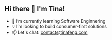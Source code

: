 ## Hi there 👋 I'm Tina!

<!--
**biubiubiupia/biubiubiupia** is a ✨ _special_ ✨ repository because its `README.md` (this file) appears on your GitHub profile.

Here are some ideas to get you started:

- 🔭 I’m currently working on ...
- 🌱 I’m currently learning ...
- 👯 I’m looking to collaborate on ...
- 🤔 I’m looking for help with ...
- 💬 Ask me about ...
- 📫 How to reach me: ...
- 😄 Pronouns: ...
- ⚡ Fun fact: ...
-->
- 🌱 I’m currently learning Software Enginnering
- 💡 I’m looking to build consumer-first solutions
- 📫 Let's chat: contact@tinafeng.com
